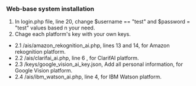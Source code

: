 ### Web-base system installation

1. In login.php file, line 20, change $username == "test" and $password = "test" values based n your need.
2. Chage each platform's key with your own keys.
  - 2.1 /ais/amazon_rekognition_ai.php, lines 13 and 14, for Amazon rekognition platform.
  - 2.2 /ais/clarifai_ai.php, line 6 , for ClarifAI platform.
  - 2.3 /keys/google_vision_ai_key.json, Add all personal information, for Google Vision platform.
  - 2.4 /ais/ibm_watson_ai.php, line 4, for IBM Watson platform.
